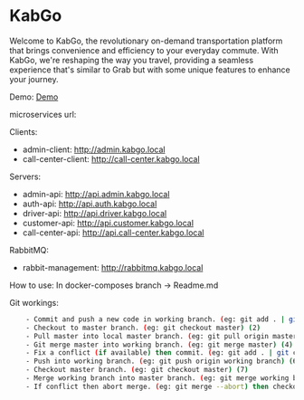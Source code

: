 # KabGo
Welcome to KabGo, the revolutionary on-demand transportation platform that brings convenience and efficiency to your everyday commute. With KabGo, we're reshaping the way you travel, providing a seamless experience that's similar to Grab but with some unique features to enhance your journey.

Demo: [Demo](https://ynh33-my.sharepoint.com/:f:/g/personal/giahuy200202_ynh33_onmicrosoft_com/EvloolhqpZdErXaQVtc1tEQBrXCygGFCSr3aKVs_x9fgSQ?e=CpOH3d)

microservices url:

Clients:
- admin-client: http://admin.kabgo.local
- call-center-client: http://call-center.kabgo.local

Servers:
- admin-api: http://api.admin.kabgo.local
- auth-api: http://api.auth.kabgo.local
- driver-api: http://api.driver.kabgo.local
- customer-api: http://api.customer.kabgo.local
- call-center-api: http://api.call-center.kabgo.local

RabbitMQ:
- rabbit-management: http://rabbitmq.kabgo.local

How to use: In docker-composes branch -> Readme.md


Git workings:
```bash
    - Commit and push a new code in working branch. (eg: git add . | git commit -m "..." | git push -u origin working branch) (1)
    - Checkout to master branch. (eg: git checkout master) (2)
    - Pull master into local master branch. (eg: git pull origin master) (3)
    - Git merge master into working branch. (eg: git merge master) (4)
    - Fix a conflict (if available) then commit. (eg: git add . | git commit -m "...") (5)
    - Push into working branch. (eg: git push origin working branch) (6)
    - Checkout master branch. (eg: git checkout master) (7)
    - Merge working branch into master branch. (eg: git merge working branch) (8)
    - If conflict then abort merge. (eg: git merge --abort) then checkout to working branch (eg: git checkout working branch) and do again from step 2 to step 8.
```

